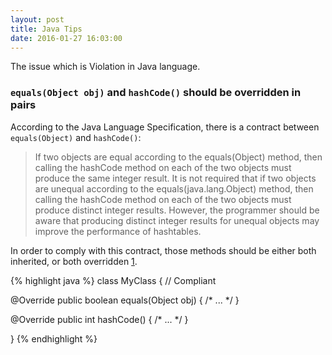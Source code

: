 ```yaml
---
layout: post
title: Java Tips
date: 2016-01-27 16:03:00
---
```


The issue which is Violation in Java language.

### `equals(Object obj)` and `hashCode()` should be overridden in pairs

According to the Java Language Specification, there is a contract between `equals(Object)` and `hashCode()`:

>If two objects are equal according to the equals(Object) method, then calling the hashCode method on each of the two objects must produce the same integer result.
>It is not required that if two objects are unequal according to the equals(java.lang.Object) method, then calling the hashCode method on each of the two objects must produce distinct integer results.
>However, the programmer should be aware that producing distinct integer results for unequal objects may improve the performance of hashtables.

In order to comply with this contract, those methods should be either both inherited, or both overridden [1].

{% highlight java %}
class MyClass {    // Compliant

  @Override
  public boolean equals(Object obj) {
    /* ... */
  }

  @Override
  public int hashCode() {
    /* ... */
  }

}
{% endhighlight %}

[1]: <http://cwe.mitre.org/data/definitions/581.html>



